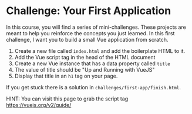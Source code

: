 # Challenge: Your First Application

In this course, you will find a series of mini-challenges. These projects are meant to help you reinforce the
concepts you just learned. In this first challenge, I want you to build a small Vue application from scratch.

1. Create a new file called `index.html` and add the boilerplate HTML to it.
2. Add the Vue script tag in the head of the HTML document
3. Create a new Vue instance that has a data property called `title`
4. The value of title should be "Up and Running with VueJS"
5. Display that title in an `h1` tag on your page.

If you get stuck there is a solution in `challenges/first-app/finish.html`.

HINT: You can visit this page to grab the script tag https://vuejs.org/v2/guide/
